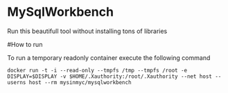 MySqlWorkbench
==============


Run this beautifull tool without installing tons of libraries


#How to run

To run a temporary readonly container execute the following command 
```
docker run -t -i --read-only --tmpfs /tmp --tmpfs /root -e DISPLAY=$DISPLAY -v $HOME/.Xauthority:/root/.Xauthority --net host --userns host --rm mysinmyc/mysqlworkbench
```
